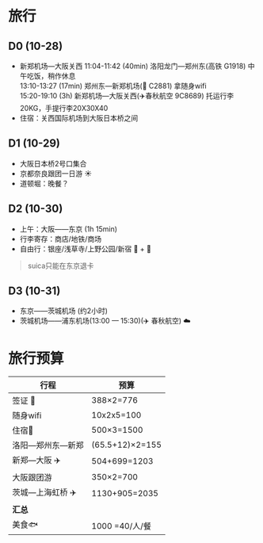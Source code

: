 # 旅行

## D0 (10-28)
- 新郑机场—大阪关西
  11:04-11:42 (40min) 洛阳龙门—郑州东(高铁 G1918) 中午吃饭，稍作休息    
  13:10-13:27 (17min) 郑州东—新郑机场(:train2: C2881) 拿随身wifi    
  15:20-19:10 (3h) 新郑机场—大阪关西(:airplane:春秋航空 9C8689) 托运行李20KG，手提行李20X30X40 
- 住宿：关西国际机场到大阪日本桥之间

## D1 (10-29)

- 大阪日本桥2号口集合
- 京都奈良跟团一日游 :sunny:
- 道顿堀：晚餐？

## D2 (10-30)

- 上午：大阪——东京 (1h 15min)
- 行李寄存：商店/地铁/商场
- 自由行：银座/浅草寺/上野公园/新宿  :bus: + :taxi: 

> suica只能在东京退卡

## D3 (10-31)

- 东京——茨城机场 (约2小时)
- 茨城机场——浦东机场(13:00 — 15:30)(:airplane: 春秋航空) :cloud: 


# 旅行预算

| 行程                     | 预算            |
| ------------------------ | --------------- |
| 签证 :blue_book:         | 388×2=776       |
| 随身wifi | 10x2x5=100 |
| 住宿:hotel: | 500×3=1500 |
| 洛阳—郑州东—新郑         | (65.5+12)×2=155 |
| 新郑—大阪 :airplane:     | 504+699=1203    |
| 大阪跟团游                 | 350×2=700 |
| 茨城—上海虹桥 :airplane: | 1130+905=2035 |
| **汇总**                 |     |
| 美食:fish:               | 1000 =40/人/餐 |
